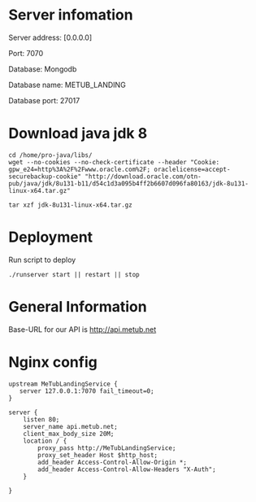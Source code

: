 # Server infomation

Server address: [0.0.0.0]

Port: 7070

Database: Mongodb

Database name: METUB_LANDING

Database port: 27017

# Download java jdk 8
```ssh
cd /home/pro-java/libs/
wget --no-cookies --no-check-certificate --header "Cookie: gpw_e24=http%3A%2F%2Fwww.oracle.com%2F; oraclelicense=accept-securebackup-cookie" "http://download.oracle.com/otn-pub/java/jdk/8u131-b11/d54c1d3a095b4ff2b6607d096fa80163/jdk-8u131-linux-x64.tar.gz"

tar xzf jdk-8u131-linux-x64.tar.gz
```

# Deployment
Run script to deploy 
```ssh
./runserver start || restart || stop
```

# General Information
Base-URL for our API is http://api.metub.net

# Nginx config
```nginx
upstream MeTubLandingService {
   server 127.0.0.1:7070 fail_timeout=0;
}

server {
	listen 80;
	server_name api.metub.net;
	client_max_body_size 20M;
	location / {	
		proxy_pass http://MeTubLandingService;
		proxy_set_header Host $http_host;
		add_header Access-Control-Allow-Origin *;
		add_header Access-Control-Allow-Headers "X-Auth";
	}	
		
}
```